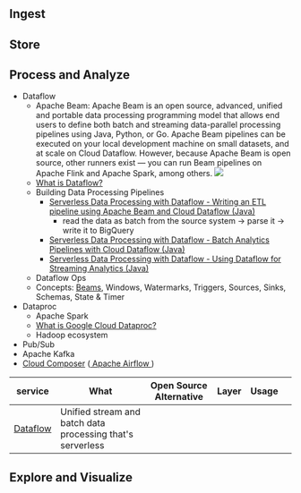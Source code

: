 # 

## Ingest

## Store

## Process and Analyze

- Dataflow
  - Apache Beam: Apache Beam is an open source, advanced, unified and portable data processing programming model that allows end users to define both batch and streaming data-parallel processing pipelines using Java, Python, or Go. Apache Beam pipelines can be executed on your local development machine on small datasets, and at scale on Cloud Dataflow. However, because Apache Beam is open source, other runners exist — you can run Beam pipelines on Apache Flink and Apache Spark, among others.
  ![](https://cdn.qwiklabs.com/jm%2FNqn%2FwCrYjVEN0qIz1VU%2BX1x3KYukp5IeCk30oasQ%3D)
  - [What is Dataflow?](https://www.youtube.com/watch?v=KalJ0VuEM7s)
  - Building Data Processing Pipelines
    - [Serverless Data Processing with Dataflow - Writing an ETL pipeline using Apache Beam and Cloud Dataflow (Java)](https://partner.cloudskillsboost.google/course_sessions/1069823/labs/103667)
      - read the data as batch from the source system -> parse it -> write it to BigQuery 
    - [Serverless Data Processing with Dataflow - Batch Analytics Pipelines with Cloud Dataflow (Java)](https://partner.cloudskillsboost.google/course_sessions/1069823/labs/103674)
    - [Serverless Data Processing with Dataflow - Using Dataflow for Streaming Analytics (Java)](https://partner.cloudskillsboost.google/course_sessions/1069823/labs/103676)
  - Dataflow Ops
  - Concepts: [Beams](https://beam.apache.org/), Windows, Watermarks, Triggers, Sources, Sinks, Schemas, State & Timer
- Dataproc
  - Apache Spark
  - [What is Google Cloud Dataproc?](https://www.youtube.com/watch?v=32oJE-fSzm0)
  - Hadoop ecosystem
- Pub/Sub
- Apache Kafka
- [Cloud Composer](https://cloud.google.com/composer) ([ Apache Airflow ](https://airflow.apache.org/docs/))


| service                                       | What                                                       | Open Source Alternative | Layer | Usage |     |
| --------------------------------------------- | ---------------------------------------------------------- | ----------------------- | ----- | ----- | --- |
| [Dataflow](https://cloud.google.com/dataflow) | Unified stream and batch data processing that's serverless |                         |       |       |     |


## Explore and Visualize
